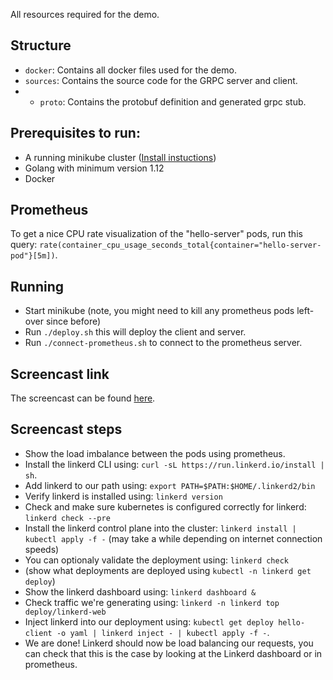 All resources required for the demo.

## Structure
* `docker`: Contains all docker files used for the demo.
* `sources`: Contains the source code for the GRPC server and client.
* * `proto`: Contains the protobuf definition and generated grpc stub.

## Prerequisites to run:
* A running minikube cluster ([Install instuctions](https://kubernetes.io/docs/tasks/tools/install-minikube/))
* Golang with minimum version 1.12
* Docker

## Prometheus

To get a nice CPU rate visualization of the "hello-server" pods, run this query: `rate(container_cpu_usage_seconds_total{container="hello-server-pod"}[5m])`.

## Running

* Start minikube (note, you might need to kill any prometheus pods left-over since before)
* Run `./deploy.sh` this will deploy the client and server.
* Run `./connect-prometheus.sh` to connect to the prometheus server.

## Screencast link
The screencast can be found [here](https://www.youtube.com/watch?v=UXS62qZ-0F4).

## Screencast steps
* Show the load imbalance between the pods using prometheus.
* Install the linkerd CLI using: `curl -sL https://run.linkerd.io/install | sh`.
* Add linkerd to our path using: `export PATH=$PATH:$HOME/.linkerd2/bin`
* Verify linkerd is installed using: `linkerd version`
* Check and make sure kubernetes is configured correctly for linkerd: `linkerd check --pre`
* Install the linkerd control plane into the cluster: `linkerd install | kubectl apply -f -` (may take a while depending on internet connection speeds)
* You can optionaly validate the deployment using: `linkerd check`
* (show what deployments are deployed using `kubectl -n linkerd get deploy`)
* Show the linkerd dashboard using: `linkerd dashboard &`
* Check traffic we're generating using: `linkerd -n linkerd top deploy/linkerd-web`
* Inject linkerd into our deployment using: `kubectl get deploy hello-client -o yaml | linkerd inject - | kubectl apply -f -`.
* We are done! Linkerd should now be load balancing our requests, you can check that this is the case by looking at the Linkerd dashboard or in prometheus.


